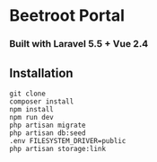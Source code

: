 # Beetroot Portal
### Built with Laravel 5.5 + Vue 2.4
## Installation
```
git clone
composer install
npm install
npm run dev
php artisan migrate
php artisan db:seed
.env FILESYSTEM_DRIVER=public
php artisan storage:link
```